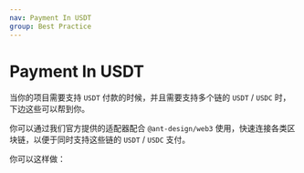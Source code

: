 ```yaml
---
nav: Payment In USDT
group: Best Practice
---
```


# Payment In USDT

当你的项目需要支持 `USDT` 付款的时候，并且需要支持多个链的 `USDT` / `USDC` 时，下边这些可以帮到你。

你可以通过我们官方提供的适配器配合 `@ant-design/web3` 使用，快速连接各类区块链，以便于同时支持这些链的 `USDT` / `USDC` 支付。

你可以这样做：

<code compact src="./demos/best-practice/usdt.tsx"></code>

